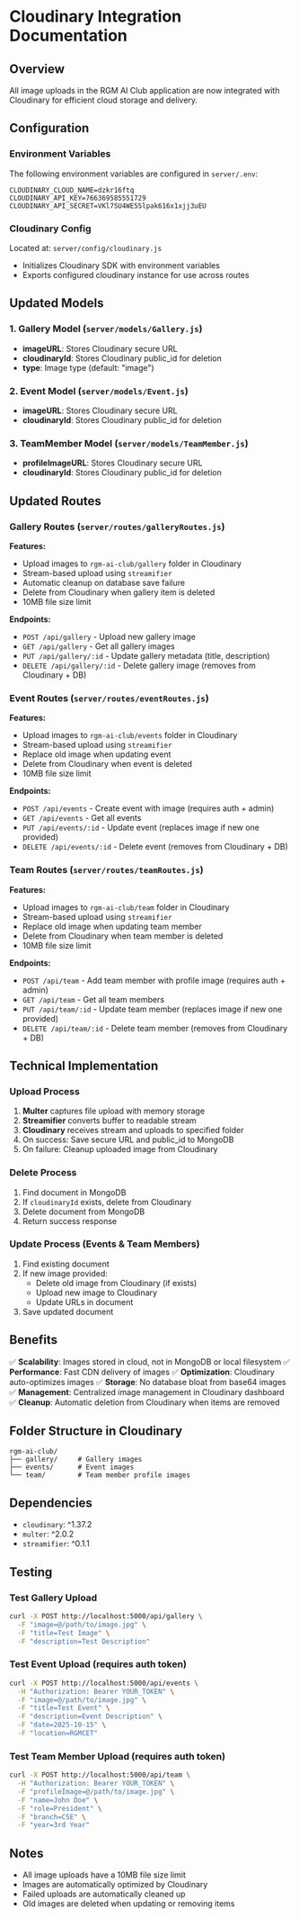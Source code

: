 # Cloudinary Integration Documentation

## Overview
All image uploads in the RGM AI Club application are now integrated with Cloudinary for efficient cloud storage and delivery.

## Configuration

### Environment Variables
The following environment variables are configured in `server/.env`:
```
CLOUDINARY_CLOUD_NAME=dzkr16ftq
CLOUDINARY_API_KEY=766369585551729
CLOUDINARY_API_SECRET=VKl7SU4WE55lpak616x1xjj3uEU
```

### Cloudinary Config
Located at: `server/config/cloudinary.js`
- Initializes Cloudinary SDK with environment variables
- Exports configured cloudinary instance for use across routes

## Updated Models

### 1. Gallery Model (`server/models/Gallery.js`)
- **imageURL**: Stores Cloudinary secure URL
- **cloudinaryId**: Stores Cloudinary public_id for deletion
- **type**: Image type (default: "image")

### 2. Event Model (`server/models/Event.js`)
- **imageURL**: Stores Cloudinary secure URL
- **cloudinaryId**: Stores Cloudinary public_id for deletion

### 3. TeamMember Model (`server/models/TeamMember.js`)
- **profileImageURL**: Stores Cloudinary secure URL
- **cloudinaryId**: Stores Cloudinary public_id for deletion

## Updated Routes

### Gallery Routes (`server/routes/galleryRoutes.js`)
**Features:**
- Upload images to `rgm-ai-club/gallery` folder in Cloudinary
- Stream-based upload using `streamifier`
- Automatic cleanup on database save failure
- Delete from Cloudinary when gallery item is deleted
- 10MB file size limit

**Endpoints:**
- `POST /api/gallery` - Upload new gallery image
- `GET /api/gallery` - Get all gallery images
- `PUT /api/gallery/:id` - Update gallery metadata (title, description)
- `DELETE /api/gallery/:id` - Delete gallery image (removes from Cloudinary + DB)

### Event Routes (`server/routes/eventRoutes.js`)
**Features:**
- Upload images to `rgm-ai-club/events` folder in Cloudinary
- Stream-based upload using `streamifier`
- Replace old image when updating event
- Delete from Cloudinary when event is deleted
- 10MB file size limit

**Endpoints:**
- `POST /api/events` - Create event with image (requires auth + admin)
- `GET /api/events` - Get all events
- `PUT /api/events/:id` - Update event (replaces image if new one provided)
- `DELETE /api/events/:id` - Delete event (removes from Cloudinary + DB)

### Team Routes (`server/routes/teamRoutes.js`)
**Features:**
- Upload images to `rgm-ai-club/team` folder in Cloudinary
- Stream-based upload using `streamifier`
- Replace old image when updating team member
- Delete from Cloudinary when team member is deleted
- 10MB file size limit

**Endpoints:**
- `POST /api/team` - Add team member with profile image (requires auth + admin)
- `GET /api/team` - Get all team members
- `PUT /api/team/:id` - Update team member (replaces image if new one provided)
- `DELETE /api/team/:id` - Delete team member (removes from Cloudinary + DB)

## Technical Implementation

### Upload Process
1. **Multer** captures file upload with memory storage
2. **Streamifier** converts buffer to readable stream
3. **Cloudinary** receives stream and uploads to specified folder
4. On success: Save secure URL and public_id to MongoDB
5. On failure: Cleanup uploaded image from Cloudinary

### Delete Process
1. Find document in MongoDB
2. If `cloudinaryId` exists, delete from Cloudinary
3. Delete document from MongoDB
4. Return success response

### Update Process (Events & Team Members)
1. Find existing document
2. If new image provided:
   - Delete old image from Cloudinary (if exists)
   - Upload new image to Cloudinary
   - Update URLs in document
3. Save updated document

## Benefits

✅ **Scalability**: Images stored in cloud, not in MongoDB or local filesystem
✅ **Performance**: Fast CDN delivery of images
✅ **Optimization**: Cloudinary auto-optimizes images
✅ **Storage**: No database bloat from base64 images
✅ **Management**: Centralized image management in Cloudinary dashboard
✅ **Cleanup**: Automatic deletion from Cloudinary when items are removed

## Folder Structure in Cloudinary
```
rgm-ai-club/
├── gallery/     # Gallery images
├── events/      # Event images
└── team/        # Team member profile images
```

## Dependencies
- `cloudinary`: ^1.37.2
- `multer`: ^2.0.2
- `streamifier`: ^0.1.1

## Testing

### Test Gallery Upload
```bash
curl -X POST http://localhost:5000/api/gallery \
  -F "image=@/path/to/image.jpg" \
  -F "title=Test Image" \
  -F "description=Test Description"
```

### Test Event Upload (requires auth token)
```bash
curl -X POST http://localhost:5000/api/events \
  -H "Authorization: Bearer YOUR_TOKEN" \
  -F "image=@/path/to/image.jpg" \
  -F "title=Test Event" \
  -F "description=Event Description" \
  -F "date=2025-10-15" \
  -F "location=RGMCET"
```

### Test Team Member Upload (requires auth token)
```bash
curl -X POST http://localhost:5000/api/team \
  -H "Authorization: Bearer YOUR_TOKEN" \
  -F "profileImage=@/path/to/image.jpg" \
  -F "name=John Doe" \
  -F "role=President" \
  -F "branch=CSE" \
  -F "year=3rd Year"
```

## Notes
- All image uploads have a 10MB file size limit
- Images are automatically optimized by Cloudinary
- Failed uploads are automatically cleaned up
- Old images are deleted when updating or removing items
